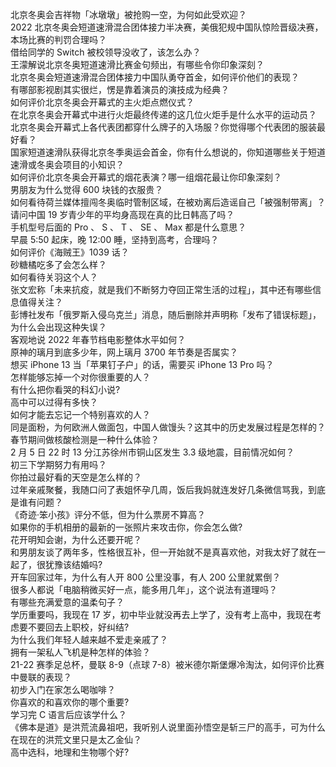 北京冬奥会吉祥物「冰墩墩」被抢购一空，为何如此受欢迎？  
2022 北京冬奥会短道速滑混合团体接力半决赛，美俄犯规中国队惊险晋级决赛，本场比赛的判罚合理吗？  
借给同学的 Switch 被校领导没收了，该怎么办？  
王濛解说北京冬奥短道速滑比赛金句频出，有哪些令你印象深刻？  
北京冬奥会短道速滑混合团体接力中国队勇夺首金，如何评价他们的表现？  
有哪部影视剧其实很烂，愣是靠着演员的演技成为经典？  
如何评价北京冬奥会开幕式的主火炬点燃仪式？  
在北京冬奥会开幕式中进行火炬最终传递的这几位火炬手是什么水平的运动员？  
北京冬奥会开幕式上各代表团都穿什么牌子的入场服？你觉得哪个代表团的服装最好看？  
国家短道速滑队获得北京冬季奥运会首金，你有什么想说的，你知道哪些关于短道速滑或冬奥会项目的小知识？  
如何评价北京冬奥会开幕式的烟花表演？哪一组烟花最让你印象深刻？  
男朋友为什么觉得 600 块钱的衣服贵？  
如何看待荷兰媒体擅闯冬奥临时管制区域，在被劝离后造谣自己「被强制带离」？  
请问中国 19 岁青少年的平均身高现在真的比日韩高了吗？  
手机型号后面的 Pro 、 S 、 T 、 SE 、 Max 都是什么意思？  
早晨 5:50 起床，晚 12:00 睡，坚持到高考，合理吗？  
如何评价《海贼王》1039 话？  
砂糖橘吃多了会怎么样？  
如何看待关羽这个人？  
张文宏称「未来抗疫，就是我们不断努力夺回正常生活的过程」，其中还有哪些信息值得关注？  
彭博社发布「俄罗斯入侵乌克兰」消息，随后删除并声明称「发布了错误标题」，为什么会出现这种失误？  
客观地说 2022 年春节档电影整体水平如何？  
原神的璃月到底多少年，网上璃月 3700 年节奏是否属实？  
想买 iPhone 13 当「苹果钉子户」的话，需要买 iPhone 13 Pro 吗？  
怎样能够忘掉一个对你很重要的人？  
有什么把你看哭的科幻小说?  
高中可以过得有多快？  
如何才能去忘记一个特别喜欢的人？  
同是面粉，为何欧洲人做面包，中国人做馒头？这其中的历史发展过程是怎样的？  
春节期间做核酸检测是一种什么体验？  
2 月 5 日 22 时 13 分江苏徐州市铜山区发生 3.3 级地震，目前情况如何？  
初三下学期努力有用吗？  
你拍过最好看的天空是怎么样的？  
过年亲戚聚餐，我随口问了表姐怀孕几周，饭后我妈就连发好几条微信骂我，到底是谁有问题？  
《奇迹·笨小孩》评分不低，但为什么票房不算高？  
如果你的手机相册的最新的一张照片来攻击你，你会怎么做?  
花开明知会谢，为什么还要开呢？  
和男朋友谈了两年多，性格很互补，但一开始就不是真喜欢他，对我太好了就在一起了，很犹豫该结婚吗?  
开车回家过年，为什么有人开 800 公里没事，有人 200 公里就累倒？  
很多人都说「电脑稍微买好一点，能多用几年」，这个说法有道理吗？  
有哪些充满爱意的温柔句子？  
学历重要吗，我现在 17 岁，初中毕业就没再去上学了，没有考上高中，我现在考虑要不要回去上职校，好纠结?  
为什么我们年轻人越来越不爱走亲戚了？  
拥有一架私人飞机是种怎样的体验？  
21-22 赛季足总杯，曼联 8-9（点球 7-8）被米德尔斯堡爆冷淘汰，如何评价比赛中曼联的表现？  
初步入门在家怎么喝咖啡？  
你喜欢的和喜欢你的哪个重要?  
学习完 C 语言后应该学什么？  
《佛本是道》是洪荒流鼻祖吧，我听别人说里面孙悟空是斩三尸的高手，可为什么在现在的洪荒文里只是太乙金仙？  
高中选科，地理和生物哪个好?  
